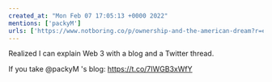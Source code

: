 ```yaml
---
created_at: "Mon Feb 07 17:05:13 +0000 2022"
mentions: ['packyM']
urls: ['https://www.notboring.co/p/ownership-and-the-american-dream?r=evblp&utm_campaign=post&utm_medium=web']
---
```


Realized I can explain Web 3 with a blog and a Twitter thread.

If you take @packyM 's blog:
https://t.co/7IWGB3xWfY